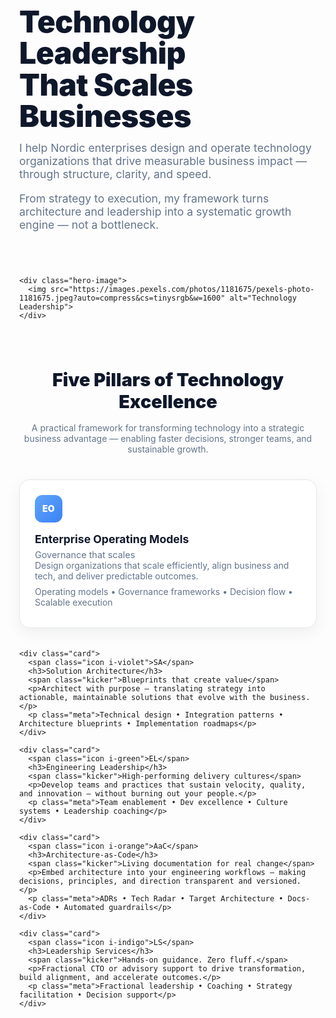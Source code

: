 <style>
:root {
  --text:#0f172a;
  --muted:#64748b;
  --border:#e5e7eb;
  --card:#ffffff;
  --shadow:0 8px 24px rgba(2,6,23,.06);
  --radius:16px;
  --blue:#60a5fa;
  --violet:#a78bfa;
  --green:#34d399;
  --orange:#fb923c;
  --indigo:#818cf8;
}

.wrap {
  max-width: 1200px;
  margin: 0 auto;
  padding: 48px 14px 64px;
}

.hero {
  display: flex;
  align-items: center;
  justify-content: space-between;
  flex-wrap: wrap;
  gap: 40px;
}

.hero-text {
  flex: 1;
  min-width: 320px;
}

.hero-image {
  flex: 1;
  min-width: 320px;
  text-align: right;
}

.hero-image img {
  max-width: 100%;
  border-radius: var(--radius);
  box-shadow: var(--shadow);
}

.hero h1 {
  margin: 0 0 14px;
  font-size: clamp(36px, 5vw, 56px);
  line-height: 1.05;
  color: var(--text);
  font-weight: 900;
  letter-spacing: -0.01em;
}

.hero p {
  margin: 0 0 18px;
  max-width: 600px;
  color: var(--muted);
  font-size: 1.1rem;
}

.h2 {
  text-align: center;
  margin: 64px 0 16px;
  font-size: 1.8rem;
  color: var(--text);
  font-weight: 900;
}

.sub {
  text-align: center;
  color: var(--muted);
  margin: 0 auto 40px;
  max-width: 720px;
}

.grid {
  display: grid;
  grid-template-columns: repeat(auto-fit, minmax(280px, 1fr));
  gap: 20px;
}

.card {
  background: var(--card);
  border: 1px solid var(--border);
  border-radius: var(--radius);
  box-shadow: var(--shadow);
  padding: 24px;
  transition: transform .15s ease, box-shadow .15s ease;
}

.card:hover {
  transform: translateY(-3px);
  box-shadow: 0 10px 28px rgba(2,6,23,.09);
}

.card h3 {
  margin: 10px 0 6px;
  font-size: 1.1rem;
  color: var(--text);
}

.card p {
  margin: 0 0 8px;
  color: var(--muted);
}

.icon {
  width: 44px;
  height: 44px;
  border-radius: 12px;
  display: inline-flex;
  align-items: center;
  justify-content: center;
  font-weight: 900;
  color: white;
  letter-spacing: .02em;
  margin-bottom: 6px;
}

.i-blue { background: linear-gradient(135deg, var(--blue), #3b82f6); }
.i-violet { background: linear-gradient(135deg, var(--violet), #8b5cf6); }
.i-green { background: linear-gradient(135deg, var(--green), #10b981); }
.i-orange { background: linear-gradient(135deg, var(--orange), #f97316); }
.i-indigo { background: linear-gradient(135deg, var(--indigo), #6366f1); }

.kicker {
  display: block;
  color: var(--muted);
  font-size: .9rem;
  margin-top: 2px;
}
</style>

<div class="wrap">

  <section class="hero">
    <div class="hero-text">
      <h1>Technology Leadership<br>That Scales Businesses</h1>
      <p>I help Nordic enterprises design and operate technology organizations that drive measurable business impact — through structure, clarity, and speed.</p>
      <p style="color:var(--muted)">From strategy to execution, my framework turns architecture and leadership into a systematic growth engine — not a bottleneck.</p>
    </div>

    <div class="hero-image">
      <img src="https://images.pexels.com/photos/1181675/pexels-photo-1181675.jpeg?auto=compress&cs=tinysrgb&w=1600" alt="Technology Leadership">
    </div>
  </section>

  <h2 class="h2">Five Pillars of Technology Excellence</h2>
  <p class="sub">A practical framework for transforming technology into a strategic business advantage — enabling faster decisions, stronger teams, and sustainable growth.</p>

  <div class="grid">
    <div class="card">
      <span class="icon i-blue">EO</span>
      <h3>Enterprise Operating Models</h3>
      <span class="kicker">Governance that scales</span>
      <p>Design organizations that scale efficiently, align business and tech, and deliver predictable outcomes.</p>
      <p class="meta">Operating models • Governance frameworks • Decision flow • Scalable execution</p>
    </div>

    <div class="card">
      <span class="icon i-violet">SA</span>
      <h3>Solution Architecture</h3>
      <span class="kicker">Blueprints that create value</span>
      <p>Architect with purpose — translating strategy into actionable, maintainable solutions that evolve with the business.</p>
      <p class="meta">Technical design • Integration patterns • Architecture blueprints • Implementation roadmaps</p>
    </div>

    <div class="card">
      <span class="icon i-green">EL</span>
      <h3>Engineering Leadership</h3>
      <span class="kicker">High-performing delivery cultures</span>
      <p>Develop teams and practices that sustain velocity, quality, and innovation — without burning out your people.</p>
      <p class="meta">Team enablement • Dev excellence • Culture systems • Leadership coaching</p>
    </div>

    <div class="card">
      <span class="icon i-orange">AaC</span>
      <h3>Architecture-as-Code</h3>
      <span class="kicker">Living documentation for real change</span>
      <p>Embed architecture into your engineering workflows — making decisions, principles, and direction transparent and versioned.</p>
      <p class="meta">ADRs • Tech Radar • Target Architecture • Docs-as-Code • Automated guardrails</p>
    </div>

    <div class="card">
      <span class="icon i-indigo">LS</span>
      <h3>Leadership Services</h3>
      <span class="kicker">Hands-on guidance. Zero fluff.</span>
      <p>Fractional CTO or advisory support to drive transformation, build alignment, and accelerate outcomes.</p>
      <p class="meta">Fractional leadership • Coaching • Strategy facilitation • Decision support</p>
    </div>
  </div>
</div>